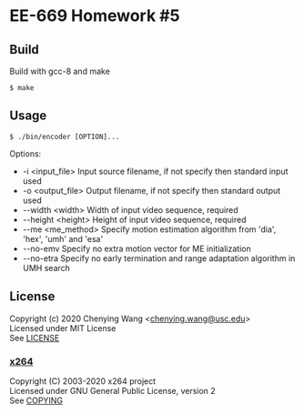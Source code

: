 # EE-669 Homework #5

## Build
Build with gcc-8 and make

    $ make

## Usage

    $ ./bin/encoder [OPTION]...

Options:
- -i \<input_file\>
Input source filename, if not specify then standard input used
- -o \<output_file\>
Output filename, if not specify then standard output used
- --width \<width\>
Width of input video sequence, required
- --height \<height\>
Height of input video sequence, required
- --me \<me_method\>
Specify motion estimation algorithm from 'dia', 'hex', 'umh' and 'esa'
- --no-emv
Specify no extra motion vector for ME initialization
- --no-etra
Specify no early termination and range adaptation algorithm in UMH search

[//]:#

## License

Copyright (c) 2020 Chenying Wang \<chenying.wang@usc.edu\> \
Licensed under MIT License \
See [LICENSE](./LICENSE)

### [x264](https://code.videolan.org/videolan/x264)

Copyright (C) 2003-2020 x264 project \
Licensed under GNU General Public License, version 2 \
See [COPYING](./src/lib/x264/COPYING)
